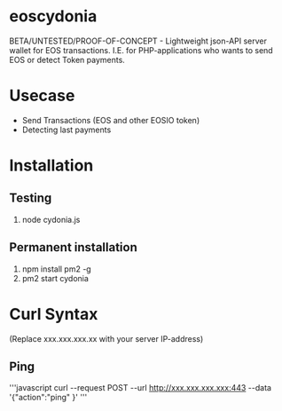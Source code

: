 # eoscydonia

BETA/UNTESTED/PROOF-OF-CONCEPT - Lightweight json-API server wallet for EOS transactions. I.E. for PHP-applications who wants to send EOS or detect Token payments.

# Usecase
* Send Transactions (EOS and other EOSIO token)
* Detecting last payments

# Installation
## Testing
1. node cydonia.js

## Permanent installation
1. npm install pm2 -g
2. pm2 start cydonia

# Curl Syntax 
(Replace xxx.xxx.xxx.xx with your server IP-address)

## Ping
'''javascript
curl --request POST  --url http://xxx.xxx.xxx.xxx:443  --data '{"action":"ping" }'
'''

